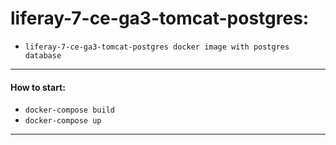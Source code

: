 # liferay-7-ce-ga3-tomcat-postgres:

* `liferay-7-ce-ga3-tomcat-postgres docker image with postgres database`

___

#### How to start:

* `docker-compose build`
* `docker-compose up`

___
